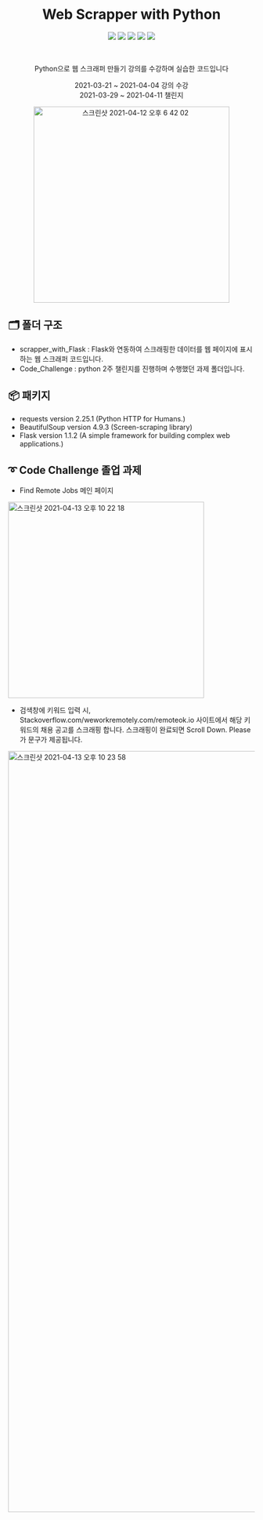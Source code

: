<h1 align="center"> Web Scrapper with Python</h1>
<p align="center">
  <img src="https://img.shields.io/badge/HTML-E34F26?style=flat-square&logo=HTML5&logoColor=white"/></a>
  <img src="https://img.shields.io/badge/CSS-1572B6?style=flat-square&logo=CSS3&logoColor=white"/></a>
  <img src="https://img.shields.io/badge/Python3-3766AB?style=flat-square&logo=Python&logoColor=white"/></a>
  <img src="https://img.shields.io/badge/Flask-000000?style=flat-square&logo=Flask&logoColor=white"/></a>
  <img src="https://img.shields.io/badge/repl.it-667881?style=flat-square&logo=repl.it&logoColor=white"/></a>
</p>
<br/>
<p align="center">Python으로 웹 스크래퍼 만들기 강의를 수강하며 실습한 코드입니다</p>
<p align="center">2021-03-21 ~ 2021-04-04 강의 수강<br/>2021-03-29 ~ 2021-04-11 챌린지</p> 
<p align="center">
<img width="400" alt="스크린샷 2021-04-12 오후 6 42 02" src="https://user-images.githubusercontent.com/80886445/114555486-b594e080-9ca2-11eb-91da-8619cb90bcdd.png">
</p>

## 🗂 폴더 구조
* scrapper_with_Flask : Flask와 연동하여 스크래핑한 데이터를 웹 페이지에 표시하는 웹 스크래퍼 코드입니다.
* Code_Challenge : python 2주 챌린지를 진행하며 수행했던 과제 폴더입니다.


## 📦 패키지
* requests version 2.25.1 (Python HTTP for Humans.)
* BeautifulSoup version 4.9.3 (Screen-scraping library)
* Flask version 1.1.2 (A simple framework for building complex web applications.)


## ➰ Code Challenge 졸업 과제 
- Find Remote Jobs 메인 페이지
<img width="400" alt="스크린샷 2021-04-13 오후 10 22 18" src="https://user-images.githubusercontent.com/80886445/114562797-cb59d400-9ca9-11eb-9ecd-08aef77486a7.png">

- 검색창에 키워드 입력 시, Stackoverflow.com/weworkremotely.com/remoteok.io 사이트에서 해당 키워드의 채용 공고를 스크래핑 합니다. 스크래핑이 완료되면 Scroll Down. Please 가 문구가 제공됩니다. 
<img width="1552" alt="스크린샷 2021-04-13 오후 10 23 58" src="https://user-images.githubusercontent.com/80886445/114563503-6b176200-9caa-11eb-85d7-ff2efa788879.png">






